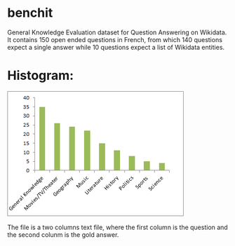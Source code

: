 # benchit
General Knowledge Evaluation dataset for Question Answering on Wikidata.
It contains 150 open ended questions in French, from which 140 questions expect  a single answer while 10 questions expect a list of Wikidata entities. 

Histogram:
=============
![picture alt](https://github.com/lmrojasb/benchit/blob/master/TestSetHistogram.png)

The file is a two columns text file, where the first column is the question and the second colunm is the gold answer.
